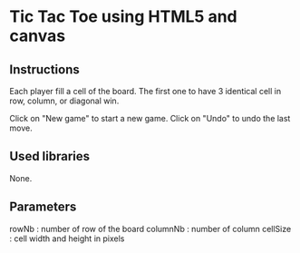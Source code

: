# Tic Tac Toe using HTML5 and canvas

## Instructions
Each player fill a cell of the board.
The first one to have 3 identical cell in row, column, or diagonal win.

Click on "New game" to start a new game.
Click on "Undo" to undo the last move.

## Used libraries
None.


## Parameters
rowNb : number of row of the board
columnNb : number of column
cellSize : cell width and height in pixels


 


